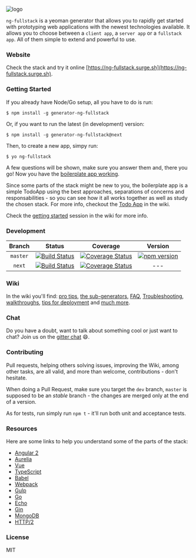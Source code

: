 ![logo](https://github.com/georgeedwards/generator-ng-fullstack/raw/master/logo.png)


`ng-fullstack` is a yeoman generator that allows you to rapidly get started with prototyping web applications with the newest technologies available. It allows you to choose between a `client app`, a `server app` or a `fullstack app`. All of them simple to extend and powerful to use.

### Website

Check the stack and try it online [https://ng-fullstack.surge.sh](https://ng-fullstack.surge.sh).

### Getting Started

If you already have Node/Go setup, all you have to do is run:

```shell
$ npm install -g generator-ng-fullstack
```

Or, if you want to run the latest (in development) version:

```shell
$ npm install -g generator-ng-fullstack@next
```

Then, to create a new app, simpy run:

```shell
$ yo ng-fullstack
```

A few questions will be shown, make sure you answer them and, there you go! Now you have the [boilerplate app working](https://github.com/ericmdantas/generator-ng-fullstack/wiki/Getting-Started#result).

Since some parts of the stack might be new to you, the boilerplate app is a simple TodoApp using the best approaches, separations of concerns and responsabilities - so you can see how it all works together as well as study the chosen stack.
For more info, checkout the [Todo App](https://github.com/ericmdantas/generator-ng-fullstack/wiki/ToDo-Walkthrough) in the wiki.

Check the [getting started](https://github.com/ericmdantas/generator-ng-fullstack/wiki/Getting-Started) session in the wiki for more info.


### Development

| Branch | Status | Coverage | Version |
|:------:|:------:|:--------:|:-------:|
| `master` | [![Build Status](https://secure.travis-ci.org/ericmdantas/generator-ng-fullstack.png?branch=master)](https://travis-ci.org/ericmdantas/generator-ng-fullstack) | [![Coverage Status](https://coveralls.io/repos/github/ericmdantas/generator-ng-fullstack/badge.svg?branch=master)](https://coveralls.io/github/ericmdantas/generator-ng-fullstack?branch=master) | [![npm version](https://badge.fury.io/js/generator-ng-fullstack.svg)](https://badge.fury.io/js/generator-ng-fullstack) |  
| `next`    | [![Build Status](https://secure.travis-ci.org/ericmdantas/generator-ng-fullstack.png?branch=v1.9)](https://travis-ci.org/ericmdantas/generator-ng-fullstack) | [![Coverage Status](https://coveralls.io/repos/github/ericmdantas/generator-ng-fullstack/badge.svg?branch=master)](https://coveralls.io/github/ericmdantas/generator-ng-fullstack?branch=v1.9) | --- |


### Wiki

In the wiki you'll find: [pro tips](https://github.com/ericmdantas/generator-ng-fullstack/wiki/Pro-tips), [the sub-generators](https://github.com/ericmdantas/generator-ng-fullstack/wiki/Sub-Generators), [FAQ](https://github.com/ericmdantas/generator-ng-fullstack/wiki/FAQ), [Troubleshooting](https://github.com/ericmdantas/generator-ng-fullstack/wiki/Troubleshooting), [walkthroughs](https://github.com/ericmdantas/generator-ng-fullstack/wiki/Todo-Walkthrough), [tips for deployment](https://github.com/ericmdantas/generator-ng-fullstack/wiki/Deploying-to-Heroku) and [much more](https://github.com/ericmdantas/generator-ng-fullstack/wiki).


### Chat

Do you have a doubt, want to talk about something cool or just want to chat? Join us on the [gitter chat](https://gitter.im/ericmdantas/generator-ng-fullstack) :smile:.


### Contributing

Pull requests, helping others solving issues, improving the Wiki, among other tasks, are all valid, and more than welcome, contributions - don't hesitate.

When doing a Pull Request, make sure you target the `dev` branch, `master` is supposed to be an *stable* branch - the changes are merged only at the end of a version.  

As for tests, run simply run `npm t` - it'll run both unit and acceptance tests.


### Resources

Here are some links to help you understand some of the parts of the stack:

- [Angular 2](https://angular.io/docs/ts/latest/tutorial/)
- [Aurelia](https://github.com/aurelia/framework)
- [Vue](https://github.com/vuejs/vue)
- [TypeScript](http://www.typescriptlang.org/Tutorial)
- [Babel](https://github.com/babel/babel)
- [Webpack](https://webpack.github.io/)
- [Gulp](https://github.com/gulpjs/gulp)
- [Go](https://tour.golang.org/welcome/1)
- [Echo](https://github.com/labstack/echo)
- [Gin](https://github.com/gin-gonic/gin)
- [MongoDB](https://university.mongodb.com/)
- [HTTP/2](https://daniel.haxx.se/http2/)


### License

MIT
